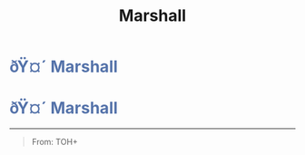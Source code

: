 ﻿---
lang: en-US
title: Marshall
prev: Lookout
next: Mayor
---
# <font color="#5573aa">ðŸ¤´ <b>Marshall</b></font> <Badge text="Power" type="tip" vertical="middle"/>
# <font color="#5573aa">ðŸ¤´ <b>Marshall</b></font> <Badge text="Power" type="tip" vertical="middle"/>
---

> From: TOH+

